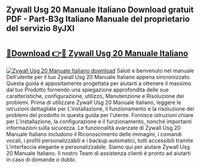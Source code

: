 ## Zywall Usg 20 Manuale Italiano Download gratuit PDF - Part-B3g Italiano Manuale del proprietario del servizio 8yJXI

# <h2><a href="http://dfgt4s.blite.top/?on=Zywall+Usg+20+Manuale+Italiano">🔗Download 👉🔴 Zywall Usg 20 Manuale Italiano</a></h2>

[![Zywall Usg 20 Manuale Italiano download](https://i.imgur.com/lujVjoI.png)](http://dfgt4s.blite.top/?on=Zywall+Usg+20+Manuale+Italiano)
Saluti e benvenuto nel manuale Dell'utente per il tuo Zywall Usg 20 Manuale Italiano appena sincronizzato. Questa guida è appositamente progettata per aiutarti a ottenere il massimo dal tuo Prodotto fornendo una spiegazione approfondita delle sue caratteristiche, configurazione, utilizzo, Manutenzione e Risoluzione dei problemi. Prima di utilizzare Zywall Usg 20 Manuale Italiano, leggere le istruzioni dettagliate per L'installazione, il funzionamento e la risoluzione dei problemi del prodotto in questa guida per l'utente. Fornisce istruzioni chiare per L'installazione, la configurazione e il funzionamento, nonché importanti informazioni sulla sicurezza. Le funzionalità avanzate di Zywall Usg 20 Manuale Italiano includono il Riconoscimento delle immagini, i comandi vocali, i profili personalizzabili e i backup automatici, tutti accessibili tramite L'interfaccia elegante e personalizzabile. Siamo qui per aiutare Zywall Usg 20 Manuale Italiano. Il nostro Team di assistenza clienti è pronto ad aiutarti in caso di domande o dubbi.

